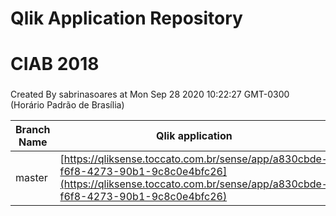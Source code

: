 # Qlik Application Repository 
# CIAB 2018
### 
Created By sabrinasoares at Mon Sep 28 2020 10:22:27 GMT-0300 (Horário Padrão de Brasília)

Branch Name|Qlik application
---|---
master|[https://qliksense.toccato.com.br/sense/app/a830cbde-f6f8-4273-90b1-9c8c0e4bfc26](https://qliksense.toccato.com.br/sense/app/a830cbde-f6f8-4273-90b1-9c8c0e4bfc26)